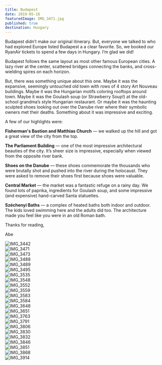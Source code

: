 ```yaml
---
title: Budapest
date: 2019-05-16
featuredImage: IMG_3471.jpg
published: true
destination: Hungary
---
```


Budapest didn’t make our original itinerary. But, everyone we talked to who had explored Europe listed Budapest a a clear favorite. So, we booked our RyanAir tickets to spend a few days in Hungary. I’m glad we did!

Budapest follows the same layout as most other famous European cities. A lazy river at the center, scattered bridges connecting the banks, and cross-wielding spires on each horizon.

But, there was something unique about this one. Maybe it was the expansive, seemingly untouched old town with rows of 4 story Art Nouveau buildings. Maybe it was the Hungarian motifs coloring rooftops around town. Maybe it was the Goulash soup (or Strawberry Soup!) at the old-school grandma’s style Hungarian restaurant. Or maybe it was the haunting sculpted shoes looking out over the Danube river where their symbolic owners met their deaths. Something about it was impressive and exciting.

A few of our highlights were:

**Fisherman's Bastion and Matthias Church** — we walked up the hill and got a great view of the city from the top.

**The Parliament Building** — one of the most impressive architectural beauties of the city. It’s sheer size is impressive, especially when viewed from the opposite river bank.

**Shoes on the Danube** — these shoes commemorate the thousands who were brutally shot and pushed into the river during the holocaust. They were asked to remove their shoes first because shoes were valuable.

**Central Market** — the market was a fantastic refuge on a rainy day. We found lots of paprika, ingredients for Goulash soup, and some impressive (and expensive) hand-carved Santa statuettes.

**Széchenyi Baths** — a complex of heated baths both indoor and outdoor. The kids loved swimming here and the adults did too. The architecture made you feel like you were in an old Roman bath.

Thanks for reading,

Abe


![IMG_3442](/IMG_3442.jpg)
</br>
![IMG_3471](/IMG_3471.jpg)
</br>
![IMG_3473](/IMG_3473.jpg)
</br>
![IMG_3488](/IMG_3488.jpg)
</br>
![IMG_3489](/IMG_3489.jpg)
</br>
![IMG_3495](/IMG_3495.jpg)
</br>
![IMG_3535](/IMG_3535.jpg)
</br>
![IMG_3548](/IMG_3548.jpg)
</br>
![IMG_3552](/IMG_3552.jpg)
</br>
![IMG_3559](/IMG_3559.jpg)
</br>
![IMG_3583](/IMG_3583.jpg)
</br>
![IMG_3584](/IMG_3584.jpg)
</br>
![IMG_3648](/IMG_3648.jpg)
</br>
![IMG_3651](/IMG_3651.jpg)
</br>
![IMG_3763](/IMG_3763.jpg)
</br>
![IMG_3791](/IMG_3791.jpg)
</br>
![IMG_3806](/IMG_3806.jpg)
</br>
![IMG_3830](/IMG_3830.jpg)
</br>
![IMG_3832](/IMG_3832.jpg)
</br>
![IMG_3846](/IMG_3846.jpg)
</br>
![IMG_3851](/IMG_3851.jpg)
</br>
![IMG_3868](/IMG_3868.jpg)
</br>
![IMG_3914](/IMG_3914.jpg)
